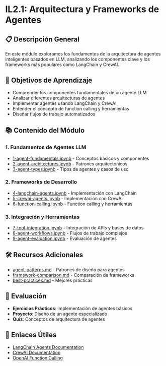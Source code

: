 # IL2.1: Arquitectura y Frameworks de Agentes

## 📋 Descripción General

En este módulo exploramos los fundamentos de la arquitectura de agentes inteligentes basados en LLM, analizando los componentes clave y los frameworks más populares como LangChain y CrewAI.

## 🎯 Objetivos de Aprendizaje

- Comprender los componentes fundamentales de un agente LLM
- Analizar diferentes arquitecturas de agentes
- Implementar agentes usando LangChain y CrewAI
- Entender el concepto de function calling y herramientas
- Diseñar flujos de trabajo automatizados

## 📚 Contenido del Módulo

### 1. Fundamentos de Agentes LLM
- [1-agent-fundamentals.ipynb](1-agent-fundamentals.ipynb) - Conceptos básicos y componentes
- [2-agent-architectures.ipynb](2-agent-architectures.ipynb) - Patrones arquitectónicos
- [3-agent-types.ipynb](3-agent-types.ipynb) - Tipos de agentes y casos de uso

### 2. Frameworks de Desarrollo
- [4-langchain-agents.ipynb](4-langchain-agents.ipynb) - Implementación con LangChain
- [5-crewai-agents.ipynb](5-crewai-agents.ipynb) - Implementación con CrewAI
- [6-function-calling.ipynb](6-function-calling.ipynb) - Function calling y herramientas

### 3. Integración y Herramientas
- [7-tool-integration.ipynb](7-tool-integration.ipynb) - Integración de APIs y bases de datos
- [8-agent-workflows.ipynb](8-agent-workflows.ipynb) - Flujos de trabajo complejos
- [9-agent-evaluation.ipynb](9-agent-evaluation.ipynb) - Evaluación de agentes

## 🛠️ Recursos Adicionales

- [agent-patterns.md](agent-patterns.md) - Patrones de diseño para agentes
- [framework-comparison.md](framework-comparison.md) - Comparación de frameworks
- [best-practices.md](best-practices.md) - Mejores prácticas

## 📝 Evaluación

- **Ejercicios Prácticos**: Implementación de agentes básicos
- **Proyecto**: Diseño de un agente especializado
- **Quiz**: Conceptos de arquitectura de agentes

## 🔗 Enlaces Útiles

- [LangChain Agents Documentation](https://python.langchain.com/docs/use_cases/autonomous_agents/)
- [CrewAI Documentation](https://docs.crewai.com/)
- [OpenAI Function Calling](https://platform.openai.com/docs/guides/function-calling) 